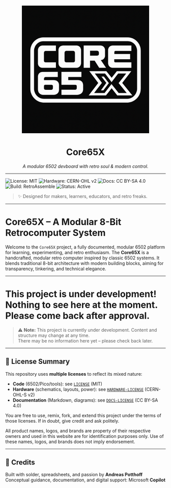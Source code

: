 <p align="center">
  <img src="branding/core65x_logo.png" alt="Core65X Logo" width="400"/>
</p>

<h1 align="center">Core65X</h1>
<p align="center"><em>A modular 6502 devboard with retro soul & modern control.</em></p>

---

![License: MIT](https://img.shields.io/badge/license-MIT-blue.svg)
![Hardware: CERN-OHL v2](https://img.shields.io/badge/hardware-CERN--OHL--v2-lightgrey)
![Docs: CC BY-SA 4.0](https://img.shields.io/badge/docs-CC--BY--SA--4.0-yellowgreen)
![Build: RetroAssemble](https://img.shields.io/badge/build-Core65X-blueviolet)
![Status: Active](https://img.shields.io/badge/status-Under_Development-red)

> ✨ Designed for makers, learners, educators, and retro freaks.

---

# Core65X – A Modular 8-Bit Retrocomputer System

Welcome to the `Core65X` project, a fully documented, modular 6502 platform for learning, experimenting, and retro enthusiasm. The **Core65X** is a handcrafted, modular retro computer inspired by classic 6502 systems. It blends traditional 8-bit architecture with modern building blocks, aiming for transparency, tinkering, and technical elegance.

---

# This project is under development! Nothing to see here at the moment. Please come back after approval.

> ⚠️ **Note:** This project is currently under development. 
> Content and structure may change at any time.  
> There may be no information here yet – please check back later.

---

## 📜 License Summary

This repository uses **multiple licenses** to reflect its mixed nature:

- **Code** (6502/Pico/tools): see [`LICENSE`](./LICENSE.txt) (MIT)
- **Hardware** (schematics, layouts, power): see [`HARDWARE-LICENSE`](./CERN_OHL_S_v2.txt) (CERN-OHL-S v2)
- **Documentation** (Markdown, diagrams): see [`DOCS-LICENSE`](./CC_BY-SA_4.0.txt) (CC BY-SA 4.0)

You are free to use, remix, fork, and extend this project under the terms of those licenses. If in doubt, give credit and ask politely.

All product names, logos, and brands are property of their respective owners and used in this website are for identification purposes only. Use of these names, logos, and brands does not imply endorsement.

---

## 🤖 Credits

Built with solder, spreadsheets, and passion by **Andreas Potthoff**  
Conceptual guidance, documentation, and digital support: Microsoft **Copilot**
